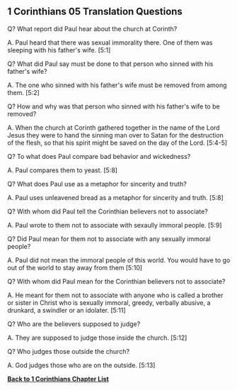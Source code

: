 ## 1 Corinthians 05 Translation Questions ##

Q? What report did Paul hear about the church at Corinth?

A. Paul heard that there was sexual immorality there. One of them was sleeping with his father's wife. [5:1]

Q? What did Paul say must be done to that person who sinned with his father's wife?

A. The one who sinned with his father's wife must be removed from among them. [5:2]

Q? How and why was that person who sinned with his father's wife to be removed?

A. When the church at Corinth gathered together in the name of the Lord Jesus they were to hand the sinning man over to Satan for the destruction of the flesh, so that his spirit might be saved on the day of the Lord. [5:4-5]

Q? To what does Paul compare bad behavior and wickedness?

A. Paul compares them to yeast. [5:8]

Q? What does Paul use as a metaphor for sincerity and truth?

A. Paul uses unleavened bread as a metaphor for sincerity and truth. [5:8]

Q? With whom did Paul tell the Corinthian believers not to associate?

A. Paul wrote to them not to associate with sexaully immoral people. [5:9]

Q? Did Paul mean for them not to associate with any sexually immoral people?

A. Paul did not mean the immoral people of this world. You would have to go out of the world to stay away from them [5:10]

Q? With whom did Paul mean for the Corinthian believers not to associate?

A. He meant for them not to associate with anyone who is called a brother or sister in Christ who is sexually immoral, greedy, verbally abusive, a drunkard, a swindler or an idolater. [5:11]

Q? Who are the believers supposed to judge?

A. They are supposed to judge those inside the church. [5:12]

Q? Who judges those outside the church?

A. God judges those who are on the outside. [5:13]

__[Back to 1 Corinthians Chapter List](./)__

